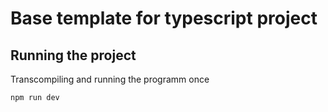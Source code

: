 # Base template for typescript project

## Running the project

Transcompiling and running the programm once
```
npm run dev
```